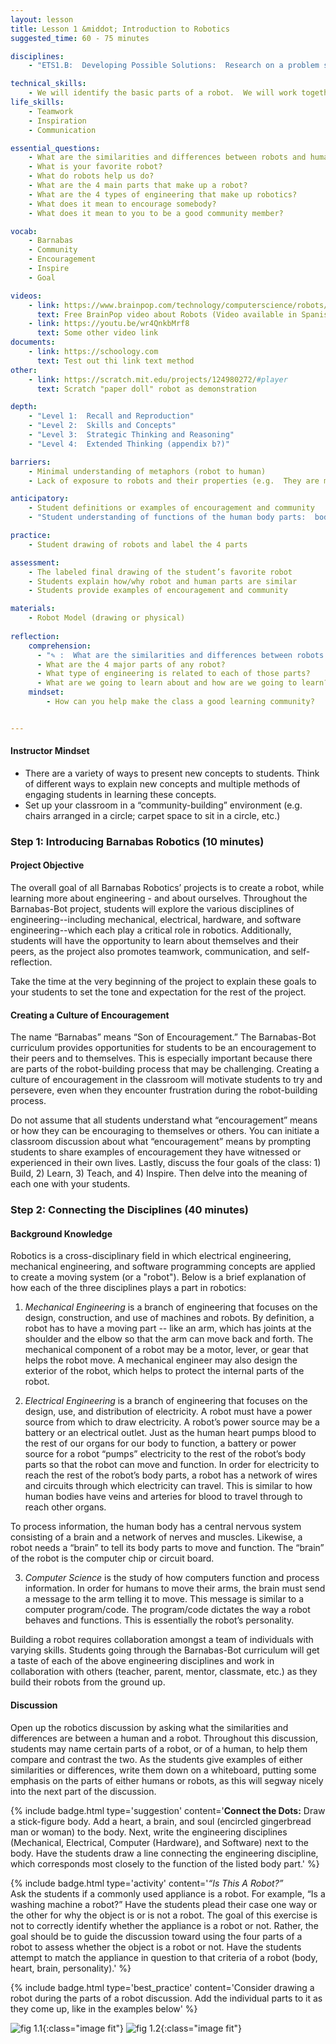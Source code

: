```yaml
---
layout: lesson
title: Lesson 1 &middot; Introduction to Robotics
suggested_time: 60 - 75 minutes

disciplines:
    - "ETS1.B:  Developing Possible Solutions:  Research on a problem should be carried out before beginning to design a solution.  (3-5-ETS1-2)"

technical_skills:
    - We will identify the basic parts of a robot.  We will work together to build, learn, teach, and inspire.
life_skills:
    - Teamwork
    - Inspiration
    - Communication

essential_questions:
    - What are the similarities and differences between robots and humans?  
    - What is your favorite robot?  
    - What do robots help us do?  
    - What are the 4 main parts that make up a robot?  
    - What are the 4 types of engineering that make up robotics?  
    - What does it mean to encourage somebody?  
    - What does it mean to you to be a good community member?  

vocab:
    - Barnabas
    - Community
    - Encouragement
    - Inspire
    - Goal

videos:
    - link: https://www.brainpop.com/technology/computerscience/robots/
      text: Free BrainPop video about Robots (Video available in Spanish and French only with paid language-specific BrainPop log-in)
    - link: https://youtu.be/wr4QnkbMrf8  
      text: Some other video link
documents:
    - link: https://schoology.com
      text: Test out thi link text method
other:
    - link: https://scratch.mit.edu/projects/124980272/#player
      text: Scratch "paper doll" robot as demonstration

depth:
    - "Level 1:  Recall and Reproduction"
    - "Level 2:  Skills and Concepts"
    - "Level 3:  Strategic Thinking and Reasoning"
    - "Level 4:  Extended Thinking (appendix b?)"

barriers:
    - Minimal understanding of metaphors (robot to human)  
    - Lack of exposure to robots and their properties (e.g.  They are machines; they take commands in the form of code; they are not human; they can perform repetitive action)

anticipatory:
    - Student definitions or examples of encouragement and community  
    - "Student understanding of functions of the human body parts:  body, brain, heart, and soul"

practice:
    - Student drawing of robots and label the 4 parts

assessment:
    - The labeled final drawing of the student’s favorite robot
    - Students explain how/why robot and human parts are similar  
    - Students provide examples of encouragement and community

materials:
    - Robot Model (drawing or physical)
    
reflection:
    comprehension: 
      - "✎ :  What are the similarities and differences between robots and humans?"
      - What are the 4 major parts of any robot?
      - What type of engineering is related to each of those parts?
      - What are we going to learn about and how are we going to learn?
    mindset:
        - How can you help make the class a good learning community?


---
```


#### Instructor Mindset
* There are a variety of ways to present new concepts to students.  Think of different ways to explain new concepts and multiple methods of engaging students in learning these concepts.
* Set up your classroom in a “community-building” environment (e.g. chairs arranged in a circle; carpet space to sit in a circle, etc.)

### Step 1: Introducing Barnabas Robotics (10 minutes)
#### Project Objective
The overall goal of all Barnabas Robotics’ projects is to create a robot, while learning more about engineering - and about ourselves.  Throughout the Barnabas-Bot project, students will explore the various disciplines of engineering--including mechanical, electrical, hardware, and software engineering--which each play a critical role in robotics.  Additionally, students will have the opportunity to learn about themselves and their peers, as the project also promotes teamwork, communication, and self-reflection.

Take the time at the very beginning of the project to explain these goals to your students to set the tone and expectation for the rest of the project.

#### Creating a Culture of Encouragement
The name “Barnabas” means “Son of Encouragement.”  The Barnabas-Bot curriculum provides opportunities for students to be an encouragement to their peers and to themselves.  This is especially important because there are parts of the robot-building process that may be challenging.  Creating a culture of encouragement in the classroom will motivate students to try and persevere, even when they encounter frustration during the robot-building process.

Do not assume that all students understand what “encouragement” means or how they can be encouraging to themselves or others.  You can initiate a classroom discussion about what “encouragement” means by prompting students to share examples of encouragement they have witnessed or experienced in their own lives.  Lastly, discuss the four goals of the class:  1) Build, 2) Learn, 3) Teach, and 4) Inspire.  Then delve into the meaning of each one with your students.

### Step 2: Connecting the Disciplines (40 minutes)
#### Background Knowledge
Robotics is a cross-disciplinary field in which electrical engineering, mechanical engineering, and software programming concepts are applied to create a moving system (or a "robot").  Below is a brief explanation of how each of the three disciplines plays a part in robotics:

1) _Mechanical Engineering​_ i​s a branch of engineering that focuses on the design, construction, and use of machines and robots.  By definition, a robot has to have a moving part -- like an arm, which has joints at the shoulder and the elbow so that the arm can move back and forth. The mechanical component of a robot may be a motor, lever, or gear that helps the robot move.  A mechanical engineer may also design the exterior of the robot, which helps to protect the internal parts of the robot.

2) _Electrical Engineering​_ ​is a branch of engineering that focuses on the design, use, and distribution of electricity.  A robot must have a power source from which to draw electricity.  A robot’s power source may be a battery or an electrical outlet.  Just as the human heart pumps blood to the rest of our organs for our body to function, a battery or power source for a robot “pumps” electricity to the rest of the robot’s body parts so that the robot can move and function.  In order for electricity to reach the rest of the robot’s body parts, a robot has a network of wires and circuits through which electricity can travel.  This is similar to how human bodies have veins and arteries for blood to travel through to reach other organs.

To process information, the human body has a central nervous system consisting of a brain and a network of nerves and muscles.  Likewise, a robot needs a “brain” to tell its body parts to move and function. The “brain” of the robot is the computer chip or circuit board. 

3) _Computer Science​_ is the study of how computers function and process information. In order for humans to move their arms, the brain must send a message to the arm telling it to move. This message is similar to a computer program/code.  The program/code dictates the way a robot behaves and functions.  This is essentially the robot’s personality.

Building a robot requires collaboration amongst a team of individuals with varying skills.  Students going through the Barnabas-Bot curriculum will get a taste of each of the above engineering disciplines and work in collaboration with others (teacher, parent, mentor, classmate, etc.) as they build their robots from the ground up.

#### Discussion
Open up the robotics discussion by asking what the similarities and differences are between a human and a robot.  Throughout this discussion, students may name certain parts of a robot, or of a human, to help them compare and contrast the two.  As the students give examples of either similarities or differences, write them down on a whiteboard, putting some emphasis on the parts of either humans or robots, as this will segway nicely into the next part of the discussion.

{% include badge.html type='suggestion' content='<b>Connect the Dots:</b>  Draw a stick-figure body.  Add a heart, a brain, and soul (encircled gingerbread man or woman) to the body.  Next, write the engineering disciplines (Mechanical, Electrical, Computer (Hardware), and Software) next to the body.  Have the students draw a line connecting the engineering discipline, which corresponds most closely to the function  of the listed body part.' %}

{% include badge.html type='activity' content='<em>“Is This A Robot?”</em>  
 Ask the students if a commonly used appliance is a robot.  For example, “Is a washing machine a robot?”  Have the students plead their case one way or the other for why the object is or is not a robot.  The goal of this exercise is not to correctly identify whether the appliance is a robot or not.  Rather, the goal should be to guide the discussion toward using the four parts of a robot to assess whether the object is a robot or not.  Have the students attempt to match the appliance in question to that criteria of a robot (body, heart, brain, personality).' %}

{% include badge.html type='best_practice' content='Consider drawing a robot during the parts of a robot discussion. Add the individual parts to it as they come up, like in the examples below' %}

![fig 1.1](fig-1_1.png){:class="image fit"}
![fig 1.2](fig-1_2.png){:class="image fit"}